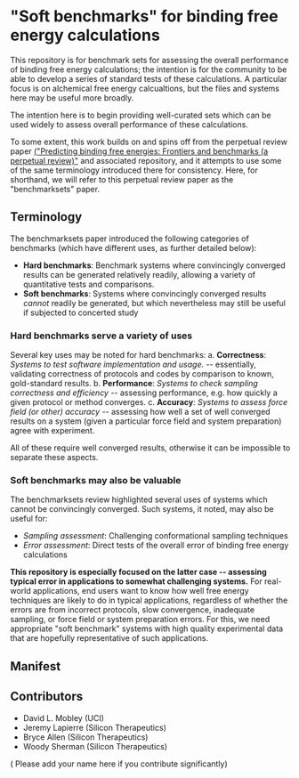 # "Soft benchmarks" for binding free energy calculations

This repository is for benchmark sets for assessing the overall performance of binding free energy calculations; the intention is for the community to be able to develop a series of standard tests of these calculations. 
A particular focus is on alchemical free energy calcualtions, but the files and systems here may be useful more broadly.

The intention here is to begin providing well-curated sets which can be used widely to assess overall performance of these calculations.

To some extent, this work builds on and spins off from the perpetual review paper [("Predicting binding free energies: Frontiers and benchmarks (a perpetual review)"](https://github.com/mobleylab/benchmarksets) and associated repository, and it attempts to use some of the same terminology introduced there for consistency.
Here, for shorthand, we will refer to this perpetual review paper as the "benchmarksets" paper.  

## Terminology

The benchmarksets paper introduced the following categories of benchmarks (which have different uses, as further detailed below):
- **Hard benchmarks**: Benchmark systems where convincingly converged results can be generated relatively readily, allowing a variety of quantitative tests and comparisons.
- **Soft benchmarks**: Systems where convincingly converged results *cannot* readily be generated, but which nevertheless may still be useful if subjected to concerted study

### Hard benchmarks serve a variety of uses

Several key uses may be noted for hard benchmarks:
a. **Correctness**: *Systems to test software implementation and usage.* -- essentially, validating correctness of protocols and codes by comparison to known, gold-standard results.
b. **Performance**: *Systems to check sampling correctness and efficiency* -- assessing performance, e.g. how quickly a given protocol or method converges.
c. **Accuracy**: *Systems to assess force field (or other) accuracy* -- assessing how well a set of well converged results on a system (given a particular force field and system preparation) agree with experiment.

All of these require well converged results, otherwise it can be impossible to separate these aspects.

### Soft benchmarks may also be valuable

The benchmarksets review highlighted several uses of systems which cannot be convincingly converged. Such systems, it noted, may also be useful for:
- *Sampling assessment*: Challenging conformational sampling techniques
- *Error assessment*: Direct tests of the overall error of binding free energy calculations

**This repository is especially focused on the latter case -- assessing typical error in applications to somewhat challenging systems.** 
For real-world applications, end users want to know how well free energy techniques are likely to do in typical applications, regardless of whether the errors are from incorrect protocols, slow convergence, inadequate sampling, or force field or system preparation errors. 
For this, we need appropriate "soft benchmark" systems with high quality experimental data that are hopefully representative of such applications.

## Manifest


## Contributors
- David L. Mobley (UCI)
- Jeremy Lapierre (Silicon Therapeutics)
- Bryce Allen (Silicon Therapeutics)
- Woody Sherman (Silicon Therapeutics)

( Please add your name here if you contribute significantly)

